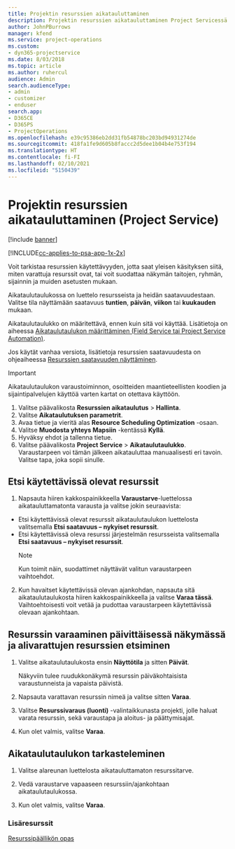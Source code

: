 ```yaml
---
title: Projektin resurssien aikatauluttaminen
description: Projektin resurssien aikatauluttaminen Project Servicessä
author: JohnPBurrows
manager: kfend
ms.service: project-operations
ms.custom:
- dyn365-projectservice
ms.date: 8/03/2018
ms.topic: article
ms.author: ruhercul
audience: Admin
search.audienceType:
- admin
- customizer
- enduser
search.app:
- D365CE
- D365PS
- ProjectOperations
ms.openlocfilehash: e39c95386eb2dd31fb54878bc203bd94931274de
ms.sourcegitcommit: 418fa1fe9d605b8faccc2d5dee1b04b4e753f194
ms.translationtype: HT
ms.contentlocale: fi-FI
ms.lasthandoff: 02/10/2021
ms.locfileid: "5150439"
---
```

# <a name="schedule-resources-for-a-project-project-service"></a>Projektin resurssien aikatauluttaminen (Project Service)

[!include [banner](../includes/psa-now-project-operations.md)]

[!INCLUDE[cc-applies-to-psa-app-1x-2x](../includes/cc-applies-to-psa-app-1x-2x.md)]

Voit tarkistaa resurssien käytettävyyden, jotta saat yleisen käsityksen siitä, miten varattuja resurssit ovat, tai voit suodattaa näkymän taitojen, ryhmän, sijainnin ja muiden asetusten mukaan.  
  
Aikataulutaulukossa on luettelo resursseista ja heidän saatavuudestaan. Valitse tila näyttämään saatavuus **tuntien**, **päivän**, **viikon** tai **kuukauden** mukaan.  
  
Aikataulutaulukko on määritettävä, ennen kuin sitä voi käyttää. Lisätietoja on aiheessa [Aikataulutaulukon määrittäminen (Field Service tai Project Service Automation)](https://docs.microsoft.com/dynamics365/field-service/configure-schedule-board).
  
Jos käytät vanhaa versiota, lisätietoja resurssien saatavuudesta on ohjeaiheessa [Resurssien saatavuuden näyttäminen](../psa/view-resource-availability.md).  

> [!IMPORTANT]
>  Aikataulutaulukon varaustoiminnon, osoitteiden maantieteellisten koodien ja sijaintipalvelujen käyttöä varten kartat on otettava käyttöön.  
> 
> 1. Valitse päävalikosta **Resurssien aikataulutus** > **Hallinta**.  
> 2. Valitse **Aikataulutuksen parametrit**.  
> 3. Avaa tietue ja vieritä alas **Resource Scheduling Optimization** -osaan.  
> 4. Valitse **Muodosta yhteys Mapsiin** -kentässä **Kyllä**.  
> 5. Hyväksy ehdot ja tallenna tietue.  
> 6. Valitse päävalikosta **Project Service** > **Aikataulutaulukko**. Varaustarpeen voi tämän jälkeen aikatauluttaa manuaalisesti eri tavoin. Valitse tapa, joka sopii sinulle.
  
## <a name="find-available-resources"></a>Etsi käytettävissä olevat resurssit

1.  Napsauta hiiren kakkospainikkeella **Varaustarve**-luettelossa aikatauluttamatonta varausta ja valitse jokin seuraavista:  
  
- Etsi käytettävissä olevat resurssit aikataulutaulukon luettelosta valitsemalla **Etsi saatavuus – nykyiset resurssit**.  
- Etsi käytettävissä oleva resurssi järjestelmän resursseista valitsemalla **Etsi saatavuus – nykyiset resurssit**.  
   > [!NOTE]
   >  Kun toimit näin, suodattimet näyttävät valitun varaustarpeen vaihtoehdot.  
  
2. Kun havaitset käytettävissä olevan ajankohdan, napsauta sitä aikataulutaulukosta hiiren kakkospainikkeella ja valitse **Varaa tässä**. Vaihtoehtoisesti voit vetää ja pudottaa varaustarpeen käytettävissä olevaan ajankohtaan.  
  

## <a name="book-a-resource-using-the-daily-view-and-find-whos-under-booked"></a>Resurssin varaaminen päivittäisessä näkymässä ja alivarattujen resurssien etsiminen
  
1.  Valitse aikataulutaulukosta ensin **Näyttötila** ja sitten **Päivät**.  
  
    Näkyviin tulee ruudukkonäkymä resurssin päiväkohtaisista varaustunneista ja vapaista päivistä.  
  
2.  Napsauta varattavan resurssin nimeä ja valitse sitten **Varaa**.  
  
3.  Valitse **Resurssivaraus (luonti)** -valintaikkunasta projekti, jolle haluat varata resurssin, sekä varaustapa ja aloitus- ja päättymisajat.  
  
4.  Kun olet valmis, valitse **Varaa**.  
  
## <a name="view-to-the-schedule-board"></a>Aikataulutaulukon tarkasteleminen
  
1.  Valitse alareunan luettelosta aikatauluttamaton resurssitarve.  
  
2.  Vedä varaustarve vapaaseen resurssiin/ajankohtaan aikataulutaulukossa.  
  
3.  Kun olet valmis, valitse **Varaa**.  
  
### <a name="additional-resources"></a>Lisäresurssit  
 [Resurssipäällikön opas](../psa/resource-manager-guide.md)
